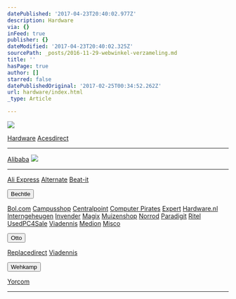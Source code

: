 ```yaml
---
datePublished: '2017-04-23T20:40:02.977Z'
description: Hardware
via: {}
inFeed: true
publisher: {}
dateModified: '2017-04-23T20:40:02.325Z'
sourcePath: _posts/2016-11-29-webwinkel-verzameling.md
title: ''
hasPage: true
author: []
starred: false
datePublishedOriginal: '2017-02-25T00:34:52.262Z'
url: hardware/index.html
_type: Article

---
```

![](https://the-grid-user-content.s3-us-west-2.amazonaws.com/ec19c922-42e0-4b92-ad52-af857f920e81.jpg)

[Hardware][0]
[Acesdirect][1]

---

[Alibaba][2]
![](https://the-grid-user-content.s3-us-west-2.amazonaws.com/d3fd5d48-d432-420c-bdde-963282aedb0f.jpg)

---

[Ali Express][3]
[Alternate][4]
[Beat-it][5]

<button data-role="cta" style="">Bechtle</button>

[Bol.com][6]
[Campusshop][7]
[Centralpoint][8]
[Computer Pirates][9]
[Expert][10]
[Hardware.nl][11]
[Interngeheugen][12]
[Invender][13]
[Magix][14]
[Muizenshop][13]
[Norrod][15]
[Paradigit][16]
[Ritel][17]
[UsedPC4Sale][18]
[Viadennis][19]
[Medion][20]
[Misco][21]

<button data-role="cta" style="">Otto</button>

[Replacedirect][22]
[Viadennis][19]

<button data-role="cta" style="">Wehkamp</button>

[Yorcom][23]

---



[0]: https://thegrid.ai/nederlandse-webwinkels/software "Software"
[1]: http://tc.tradetracker.net/?c=18080&m=12&a=133761&r=Acesdirect&u=%2F
[2]: http://tc.tradetracker.net/?c=16426&m=12&a=133761&r=Alibaba
[3]: http://tc.tradetracker.net/?c=15640&m=815289&a=133761&r=&u=
[4]: http://www.alternate.nl/tt/?tt=904_12_133761_&r=%2F
[5]: http://www.beat-it.nl/beat/?tt=16924_610437_133761_&r=
[6]: https://partnerprogramma.bol.com/click/click?p=1&t=url&s=4310&f=TXL&url=http%3A%2F%2Fwww.bol.com&name=Bol-Nedweb
[7]: http://www.campusshop.nl/tt/index.aspx?tt=23397_12_133761_Campusshop&r=%2F
[8]: http://www.centralpoint.nl/tracker/index.php?tt=534_12_133761_Ned-Web&r=%2F
[9]: http://www.computerpirates.com/tradetracker/?tt=181_12_133761_ComputerPirates&r=%2F
[10]: http://tc.tradetracker.net/?c=5515&m=12&a=133761&u=%2F
[11]: http://www.hardware.nl/tt/?tt=541_12_133761_Hardware.nl&r=%2F
[12]: http://www.interngeheugen.com/tt/?tt=2902_12_133761_Interngeheugen&r=%2F
[13]: http://www.invender.nl/ttiv/index.php?tt=352_12_133761_Invender&r=%2F
[14]: http://www.magix.com/ap/tradetracker/?tt=2074_12_133761_Magix&r=%2F
[15]: http://www.norrod.nl/tt/index.aspx?tt=23396_12_133761_Norrod&r=%2F
[16]: http://www.paradigit.nl/tt/index.aspx?tt=5043_12_133761_Paradigit&r=%2F
[17]: http://www.ritel.nl/telecom/?tt=668_12_133761_Ritel&r=%2F
[18]: http://tc.tradetracker.net/?c=20400&m=12&a=133761&r=UsedPC4sale&u=%2F
[19]: http://www.viadennis.nl/computer/?tt=15804_12_133761_Viadennis&r=%2F
[20]: http://tc.tradetracker.net/?c=3452&m=12&a=133761
[21]: http://tc.tradetracker.net/?c=5917&m=12&a=133761&r=Rapportagened.webw&u=%2F
[22]: http://www.replacedirect.nl/page/startExternal/?tt=4825_12_133761_Rapportagened.webw&r=%2F
[23]: http://www.yorcom.nl/shopping/?tt=4837_12_133761_Rapportagened.webw&r=%2F